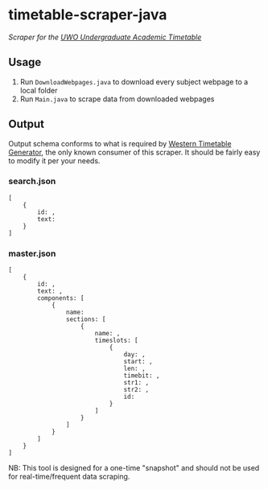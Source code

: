 # timetable-scraper-java

*Scraper for the [UWO Undergraduate Academic Timetable](http://studentservices.uwo.ca/secure/timetables/mastertt/ttindex.cfm)*

## Usage

1. Run `DownloadWebpages.java` to download every subject webpage to a local folder
2. Run `Main.java` to scrape data from downloaded webpages

## Output

Output schema conforms to what is required by [Western Timetable Generator](https://github.com/shrumit/Western-Timetable-Maker), the only known consumer of this scraper. It should be fairly easy to modify it per your needs.

### search.json

```
[
	{
		id: ,
		text:
	}
]
```
### master.json
```
[
	{
		id: ,
		text: ,
		components: [
			{
				name:
				sections: [
					{
						name: ,
						timeslots: [
							{
								day: ,
								start: ,
								len: ,
								timebit: ,
								str1: ,
								str2: ,
								id:
							}
						]
					}
				]
			}
		]
	}
]
```

NB: This tool is designed for a one-time "snapshot" and should not be used for real-time/frequent data scraping.